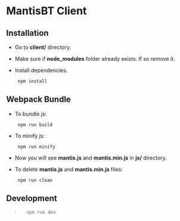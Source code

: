 MantisBT Client
===============


Installation
------------
 * Go to **client/<lang>** directory.
 * Make sure if **node_modules** folder already exists. If so remove it.
 * Install dependencies.
 
		npm install


Webpack Bundle
--------------
 * To bundle js:

		npm run build

 * To minify js:

		npm run minify

 * Now you will see **mantis.js** and **mantis.min.js** in **js/** directory.
 * To delete **mantis.js** and **mantis.min.js** files:

		npm run clean
		
Development
-----------
>		npm run dev
